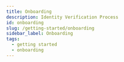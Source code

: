 ```yaml
---
title: Onboarding
description: Identity Verification Process
id: onboarding
slug: /getting-started/onboarding
sidebar_label: Onboarding
tags:
  - getting started
  - onboarding
---
```

